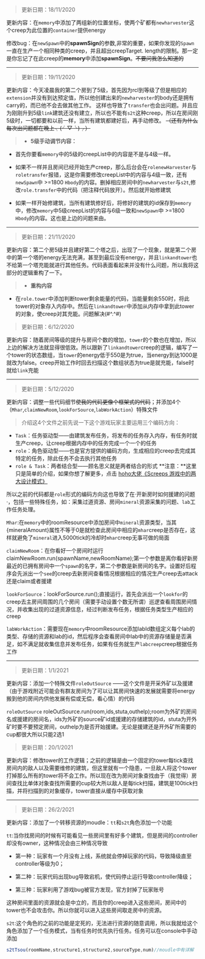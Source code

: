 >更新日期：18/11/2020

更新内容：在`memory`中添加了两组新的位置坐标，使两个矿都有`newharvester`这个creep为此位置的`container`提供energy

修改bug：在`newSpawn`中的**spawnSign**的参数,非常的重要，如果你发现的`Spawn`一直在生产一个相同种类的creep，并且超出creepTarget.
length的限制。那一定是你忘记了在此creep的**memory**中添加**spawnSign**。~~不要问我怎么知道的~~
***
>更新日期：19/11/2020

更新内容：今天凌晨我的第二个房到了5级，首先因为rcl到等级了但是相应的`extension`并没有到达预定值，所以他创建出来的`newharvester`的body还是拥有carry的，而已他不会去做其他工作。
这样也导致了`transfer`也会出问题。并且应为刚刚升到5级`link`建筑还没有建立，所以也不能有`s2t`这种creep，所以在房间刚5级时，一切都要和以前一样，当所有建筑都建好后，再手动修改。
~~（还有为什么每次出问题都在晚上╮(╯▽╰)╭）~~
>- **5级手动调节内容：**

 - 首先你要看`memory`中的5级的creepList中的内容是不是与4级一样。

 - 如果不一样并且房间已经开始生产creep，那么后台会在`rolenewHarvester`与`roletransfer`报错，这是你需要修改creepList中的内容与4级一致，还有`newSpawn`中 >=1800 `Hbody`的内容。删掉相应房间中的`newharvester`与`s2t`,修改`role.transfer`中的代码（把注释代码放开）。然后就开始修建筑

 - 如果一样开始修建筑，当所有建筑修好后，将修好的建筑的id保存到`memory`中，修改`memory`中5级creepList的内容与6级一致和`newSpawn`中 >=1800 `Hbody`的内容。这也是上边的问题来由。
***
>更新日期：21/11/2020

更新内容：第二个房5级并且建好第二个塔之后，出现了一个现象，就是第二个房中的第一个塔的energy无法充满，甚至到最后没有energy，并且`linkandtower`也不给第一个塔充能就进行其他任务。代码表面看起来并没有什么问题，所以我将这部分的逻辑重构了一下。

>- **重构内容**

 - 在`role.tower`中添加判断tower剩余能量的代码，当能量剩余550时，将此tower的对象存入内存中。然后在`linkandtower`中添加从内存中拿到此tower的对象，使creep对其充能。问题解决(#^.^#)

 >更新日期：6/12/2020

 更新内容：随着房间等级的提升与房间个数的增加，`tower`的个数也在增加，所以上边的解决方法就显得很低效。所以跟新了`linkandtower`creep的逻辑，编写了一个tower的状态数组，当`tower`的energy低于550是为true，当energy到达1000是就改为false。creep开始工作时回去扫描这个数组状态为true是就充能，false时就给`link`充能
***
>更新日期：5/12/2020

更新内容：调整一些代码细节~~使我的代码更像个框架式的代码~~；并添加4个（`Mhar`,`claimNewRoom`,`lookForSource`,`labWorkAction`）特殊文件

>介绍这4个文件之前先说一下这个游戏玩家主要运用三个编码方向：
 - `Task`：任务驱动型——由建筑发布任务，将发布的任务存入内存，有任务时就生产creep，让creep根据内存中的任务完成一个一个的任务
 - `role`：角色驱动型——也是官方提供的编码方向，生成相应的creep去完成其特定的任务，除此任务不会去执行其他任务
 - `role & Task`：两者结合型——顾名思义就是两者结合的形式
 **注意：**这里只是简单的介绍，如果你想了解更多，点击 [hoho大佬《Screeps 游戏中的两大设计模式》](https://www.jianshu.com/p/7226e08c4b8e)

所以之前的代码都是`role`形式的编码方向这也导致了在·开新房时如何援建的问题·，包括一些特殊任务，如：采集过道资源、房间`mineral`资源采集的问题、`lab`工作任务处理。

`Mhar`:在`memory`中的roomResource中添加房间中`mineral`资源类型，当其{mineralAmount}属性不等于0是就检查此房间中相应的`mhar`creep是否存在，这样就避免了`mineral`进入5000tick的冷却时`mhar`creep无事可做的局面

`claimNewRoom`：在你看好一个房间时运行claimNewRoom.run(spawnName,newRoomName);第一个参数是离你看好新房最近的已拥有房间中一个`spawn`的名字，第二个参数是新房间的名字。设置好后程序会先派出一个`see`的creep去新房间查看情况根据相应的情况生产creep去attack还是claim或者援建

`lookForSource`：lookForSource.run();直接运行，首先会派出一个`lookfor`的creep去主房间周围的几个房间（需要手动设置个数无所谓）巡逻查看周围房间情况，并收集出现的过道资源信息，经过判断发布任务，根据任务类型生产相应的creep

`labWorkAction`：需要现在`memory`中roomResource添加labId数组定义每个lab的类型、存储的资源和lab的id，然后程序会查看房间中lab中的资源存储量是否满足，如不满足就收集信息并发布任务，如果有任务就生产`labcreep`creep根据任务工作

***

> 更新日期：1/1/2021

更新内容：添加一个特殊文件`roleOutSource` ——这个文件是开采外矿以及援建（由于游戏附近可能会有群友房间为了可以让其房间快速的发展就需要将energy搬到他的房间内供他发展有偿或无偿，看心情）的代码

`roleOutSource` roleOutSource.run(room,ids,stuta,outhelp);room为外矿的房间名或援建的房间名，ids为外矿的source矿id或援建的存储建筑的id，stuta为开外矿时要不要预定房间，outhelp为是否开始援建。无论是援建还是开外矿所需要的cup都很大所以只能2选1

> 更新日期：20/1/2021

更新内容：修改tower的工作逻辑；之前的逻辑是由一个固定的tower每tick查找房间内的敌人以及需要维修的建筑，但这里就有一个隐患，一旦敌人将这个tower打掉那么所有的tower将不会工作。所以现在改为房间对象查找由于（我觉得）房间查找比单体对象查找所需要的cup较大所以敌人是每tick扫描，建筑是100tick扫描，并将扫描到的对象缓存，tower直接从缓存中获取对象

------------------------------------------------

> 更新日期：26/2/2021

更新内容：添加了一个转移资源的moudle：`tt`和`s2t`角色添加一个功能

`tt`:当你找房间的时候有可能看见一些房间里有好多个建筑，但是房间的controller却没有owner，这种情况会由三种情况导致

* 第一种：玩家有一个月没有上线，系统就会停掉玩家的代码，导致降级直至controller等级为0；

* 第二种：玩家代码出现bug导致宕机，使代码停止运行导致controller降级；
* 第三种：玩家利用了游戏bug被官方发现，官方封掉了玩家账号

这种房间里面的资源就会是中立的，而且你的creep进入这些房间，房间中的tower也不会攻击你。所以你就可以进入这些房间取走房中的资源。

`s2t`:这个角色的之前的功能是定死的，无法进行资源的随意调用，所以我就给这个角色添加了一个任务模式，当有任务时优先执行任务。任务可以在console中手动添加

```javascript
s2tTsou(roomName,structure1,structure2,sourceType,num)//moudle中有详解
```

